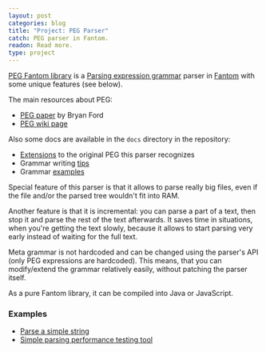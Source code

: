 ```yaml
---
layout: post
categories: blog
title: "Project: PEG Parser"
catch: PEG parser in Fantom.
readon: Read more.
type: project
---
```


[PEG Fantom library](https://github.com/xored/peg) is a [Parsing expression grammar](http://en.wikipedia.org/wiki/Parsing_expression_grammar) parser in [Fantom](http://fantom.org/) with some unique features (see below).

The main resources about PEG:

* [PEG paper](http://pdos.csail.mit.edu/~baford/packrat/popl04/peg-popl04.pdf) by Bryan Ford
* [PEG wiki page](http://en.wikipedia.org/wiki/Parsing_expression_grammar)

Also some docs are available in the `docs` directory in the repository:

* [Extensions](https://github.com/xored/peg/blob/master/docs/peg-extensions.md) to the original PEG this parser recognizes
* Grammar writing [tips](https://github.com/xored/peg/blob/master/docs/grammar-tips.md)
* Grammar [examples](https://github.com/xored/peg/blob/master/docs/grammar-examples.md)

Special feature of this parser is that it allows to parse really big files, even if the file and/or the parsed tree wouldn't fit into RAM.

Another feature is that it is incremental: you can parse a part of a text, then stop it and parse the rest of the text afterwards. It saves time in situations, when you're getting the text slowly, because it allows to start parsing very early instead of waiting for the full text.

Meta grammar is not hardcoded and can be changed using the parser's API (only PEG expressions are hardcoded). This means, that you can modify/extend the grammar relatively easily, without patching the parser itself.

As a pure Fantom library, it can be compiled into Java or JavaScript.

### Examples

* [Parse a simple string](https://github.com/xored/peg/blob/master/examples/PegExample.fan)
* [Simple parsing performance testing tool](https://github.com/xored/peg/blob/master/examples/FileExample.fan)
